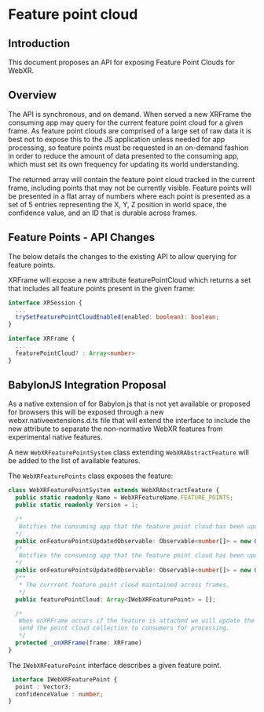 # Feature point cloud
## Introduction
This document proposes an API for exposing Feature Point Clouds for WebXR.

## Overview
The API is synchronous, and on demand.  When served a new XRFrame the consuming app may query for the current feature point cloud for a given frame. As feature point clouds are comprised of a large set of raw data it is best not to expose this to the JS application unless needed for app processing, so feature points must be requested in an on-demand fashion in order to reduce the amount of data presented to the consuming app, which must set its own frequency for updating its world understanding.

The returned array will contain the feature point cloud tracked in the current frame, including points that may not be currently visible. Feature points will be presented in a flat array of numbers where each point is presented as a set of 5 entries representing the X, Y, Z position in world space, the confidence value, and an ID that is durable across frames.

## Feature Points - API Changes
The below details the changes to the existing API to allow querying for feature points.

XRFrame will expose a new attribute featurePointCloud which returns a set that includes all feature points present in the given frame:
```typescript
interface XRSession {
  ...
  trySetFeaturePointCloudEnabled(enabled: boolean): boolean;
}

interface XRFrame {
  ...
  featurePointCloud? : Array<number>
}
```

## BabylonJS Integration Proposal
As a native extension of for Babylon.js that is not yet available or proposed for browsers this will be exposed through a new webxr.nativeextensions.d.ts file that will extend the interface to include the new attribute to separate the non-normative WebXR features from experimental native features.

A new `WebXRFeaturePointSystem` class extending `WebXRAbstractFeature` will be added to the list of available features.


The `WebXRFeaturePoints` class exposes the feature:

```typescript
class WebXRFeaturePointSystem extends WebXRAbstractFeature {
  public static readonly Name = WebXRFeatureName.FEATURE_POINTS;
  public static readonly Version = 1;

  /*
   Notifies the consuming app that the feature point cloud has been updated with the list of added feature point ids.
  */
  public onFeaturePointsUpdatedObservable: Observable<number[]> = new Observable();
  /*
   Notifies the consuming app that the feature point cloud has been updated with the list of updated feature point ids.
  */
  public onFeaturePointsUpdatedObservable: Observable<number[]> = new Observable();
  /**
   * The currrent feature point cloud maintained across frames.
   */
  public featurePointCloud: Array<IWebXRFeaturePoint> = [];

  /* 
   When onXRFrame occurs if the feature is attached we will update the feature point cloud, and
   send the point cloud collection to consumers for processing.
   */
  protected _onXRFrame(frame: XRFrame)
}
```

The `IWebXRFeaturePoint` interface describes a given feature point.

```typescript
 interface IWebXRFeaturePoint {
  point : Vector3;
  confidenceValue : number;
}
```
